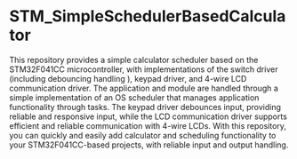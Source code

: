 # STM_SimpleSchedulerBasedCalculator

This repository provides a simple calculator scheduler based on the STM32F041CC microcontroller, with implementations of the switch driver (including debouncing handling ), keypad driver, and 4-wire LCD communication driver. The application and module are handled through a simple implementation of an OS scheduler that manages application functionality through tasks. The keypad driver debounces input, providing reliable and responsive input, while the LCD communication driver supports efficient and reliable communication with 4-wire LCDs. With this repository, you can quickly and easily add calculator and scheduling functionality to your STM32F041CC-based projects, with reliable input and output handling.
